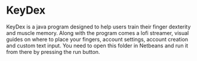 # KeyDex
KeyDex is a java program designed to help users train their finger dexterity and muscle memory. Along with the program comes a lofi streamer, visual guides on where to place your
fingers, account settings, account creation and custom text input. You need to open this folder in Netbeans and run it from there by pressing the run button.
